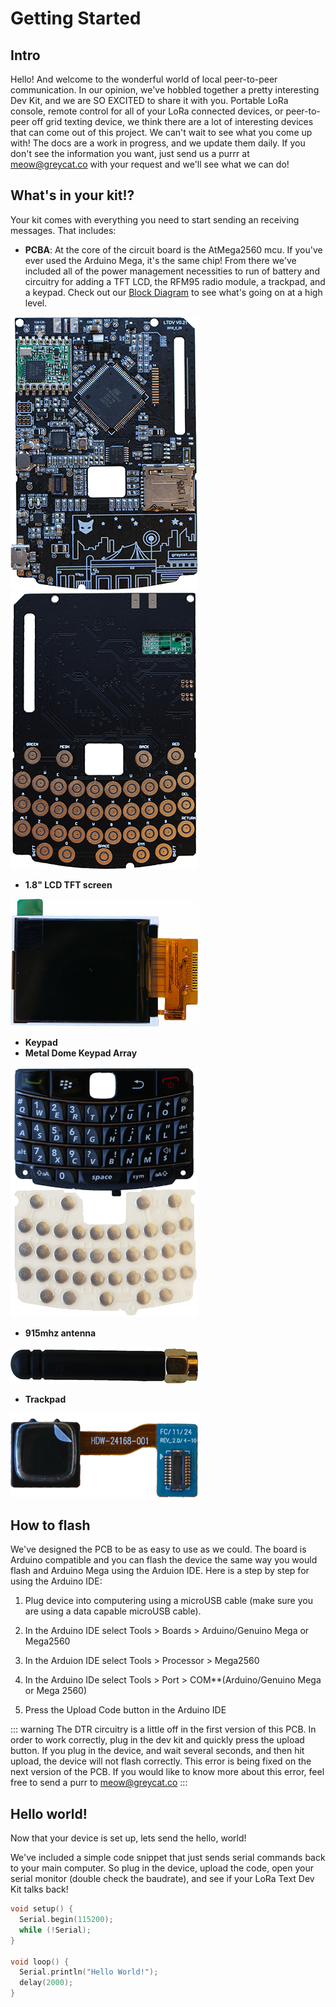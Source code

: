 # Getting Started
## Intro
Hello! And welcome to the wonderful world of local peer-to-peer communication.  In our opinion, we've hobbled together a pretty interesting Dev Kit, and we are SO EXCITED to share it with you.  Portable LoRa console, remote control for all of your LoRa connected devices, or peer-to-peer off grid texting device, we think there are a lot of interesting devices that can come out of this project. We can't wait to see what you come up with!  The docs are a work in progress, and we update them daily. If you don't see the information you want, just send us a purrr at meow@greycat.co with your request and we'll see what we can do!

## What's in your kit!?
Your kit comes with everything you need to start sending an receiving messages. That includes:

- **PCBA**: At the core of the circuit board is the AtMega2560 mcu.  If you've ever used the Arduino Mega, it's the same chip!  From there we've included all of the power management necessities to run of battery and circuitry for adding a TFT LCD, the RFM95 radio module, a trackpad, and a keypad. Check out our <a href="/blockDiagram.html">Block Diagram</a> to see what's going on at a high level.

<img src="./assets/devKitPcbBack.png" alt="PCB (back side)">
<img src="./assets/devKitPcbFront.png" alt="PCB (front side)">

- **1.8" LCD TFT screen**

<img src="./assets/devKitScreen.png" alt="Screen" style="width: 300px;">

- **Keypad**
- **Metal Dome Keypad Array**

<img src="./assets/devKitKeypad.png" alt="Keypad">

- **915mhz antenna**

<img src="./assets/devKitAntenna.png" alt="Antenna">

- **Trackpad**

<img src="./assets/devKitTrackpad.png" alt="Trackpad" style="width: 300px;">

## How to flash
We've designed the PCB to be as easy to use as we could. The board is Arduino compatible and you can flash the device the same way you would flash and Arduino Mega using the Arduion IDE. Here is a step by step for using the Arduino IDE:

1) Plug device into computering using a microUSB cable (make sure you are using a data capable microUSB cable).

2) In the Arduino IDE select Tools > Boards > Arduino/Genuino Mega or Mega2560

3) In the Arduion IDE select Tools > Processor > Mega2560

4) In the Arduino IDe select Tools > Port > COM**(Arduino/Genuino Mega or Mega 2560)

5) Press the Upload Code button in the Arduino IDE

::: warning
The DTR circuitry is a little off in the first version of this PCB. In order to work correctly, plug in the dev kit and quickly press the upload button.  If you plug in the device, and wait several seconds, and then hit upload, the device will not flash correctly.  This error is being fixed on the next version of the PCB. If you would like to know more about this error, feel free to send a purr to meow@greycat.co
:::

## Hello world!
Now that your device is set up, lets send the hello, world!

We've included a simple code snippet that just sends serial commands back to your main computer.  So plug in the device, upload the code, open your serial monitor (double check the baudrate), and see if your LoRa Text Dev Kit talks back!

```cpp
void setup() {
  Serial.begin(115200);
  while (!Serial);
}

void loop() {
  Serial.println("Hello World!");
  delay(2000);
}
```
